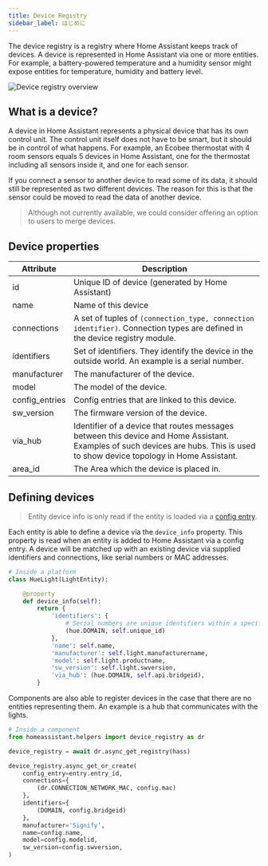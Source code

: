 ```yaml
---
title: Device Registry
sidebar_label: はじめに
---
```


The device registry is a registry where Home Assistant keeps track of devices. A device is represented in Home Assistant via one or more entities. For example, a battery-powered temperature and a humidity sensor might expose entities for temperature, humidity and battery level.

![Device registry overview](/img/en/device_registry/overview.png)

## What is a device?

A device in Home Assistant represents a physical device that has its own control unit. The control unit itself does not have to be smart, but it should be in control of what happens. For example, an Ecobee thermostat with 4 room sensors equals 5 devices in Home Assistant, one for the thermostat including all sensors inside it, and one for each sensor.

If you connect a sensor to another device to read some of its data, it should still be represented as two different devices. The reason for this is that the sensor could be moved to read the data of another device.

> Although not currently available, we could consider offering an option to users to merge devices.

## Device properties

| Attribute      | Description                                                                                                                                                                    |
| -------------- | ------------------------------------------------------------------------------------------------------------------------------------------------------------------------------ |
| id             | Unique ID of device (generated by Home Assistant)                                                                                                                              |
| name           | Name of this device                                                                                                                                                            |
| connections    | A set of tuples of `(connection_type, connection identifier)`. Connection types are defined in the device registry module.                                                     |
| identifiers    | Set of identifiers. They identify the device in the outside world. An example is a serial number.                                                                              |
| manufacturer   | The manufacturer of the device.                                                                                                                                                |
| model          | The model of the device.                                                                                                                                                       |
| config_entries | Config entries that are linked to this device.                                                                                                                                 |
| sw_version     | The firmware version of the device.                                                                                                                                            |
| via_hub        | Identifier of a device that routes messages between this device and Home Assistant. Examples of such devices are hubs. This is used to show device topology in Home Assistant. |
| area_id        | The Area which the device is placed in.                                                                                                                                        |

## Defining devices

> Entity device info is only read if the entity is loaded via a [config entry](config_entries_index.md).

Each entity is able to define a device via the `device_info` property. This property is read when an entity is added to Home Assistant via a config entry. A device will be matched up with an existing device via supplied identifiers and connections, like serial numbers or MAC addresses.

```python
# Inside a platform
class HueLight(LightEntity):

    @property
    def device_info(self):
        return {
            'identifiers': {
                # Serial numbers are unique identifiers within a specific domain
                (hue.DOMAIN, self.unique_id)
            },
            'name': self.name,
            'manufacturer': self.light.manufacturername,
            'model': self.light.productname,
            'sw_version': self.light.swversion,
            'via_hub': (hue.DOMAIN, self.api.bridgeid),
        }

```

Components are also able to register devices in the case that there are no entities representing them. An example is a hub that communicates with the lights.

```python
# Inside a component
from homeassistant.helpers import device_registry as dr

device_registry = await dr.async_get_registry(hass)

device_registry.async_get_or_create(
    config_entry=entry.entry_id,
    connections={
        (dr.CONNECTION_NETWORK_MAC, config.mac)
    },
    identifiers={
        (DOMAIN, config.bridgeid)
    },
    manufacturer='Signify',
    name=config.name,
    model=config.modelid,
    sw_version=config.swversion,
)
```